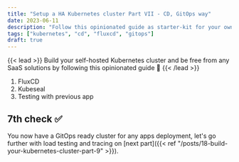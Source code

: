 ```yaml
---
title: "Setup a HA Kubernetes cluster Part VII - CD, GitOps way"
date: 2023-06-11
description: "Follow this opinionated guide as starter-kit for your own Kubernetes platform..."
tags: ["kubernetes", "cd", "fluxcd", "gitops"]
draft: true
---
```


{{< lead >}}
Build your self-hosted Kubernetes cluster and be free from any SaaS solutions by following this opinionated guide 🎉
{{< /lead >}}

1. FluxCD
2. Kubeseal
3. Testing with previous app

## 7th check ✅

You now have a GitOps ready cluster for any apps deployment, let's go further with load testing and tracing on [next part]({{< ref "/posts/18-build-your-kubernetes-cluster-part-9" >}}).
